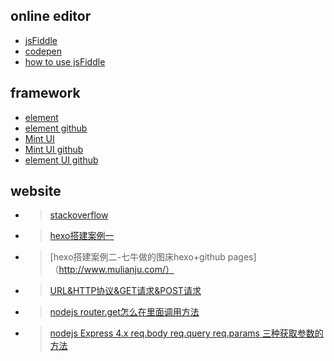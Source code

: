 ## online editor
* [jsFiddle](https://jsfiddle.net/)
* [codepen](https://codepen.io/)
* [how to use jsFiddle](http://doc.jsfiddle.net/)

## framework
* [element](http://element.eleme.io/#/zh-CN)
* [element github](https://github.com/ElemeFE/element)
* [Mint UI](http://mint-ui.github.io/#!/zh-cn)
* [Mint UI github](https://github.com/ElemeFE/mint-ui)
* [element UI github](https://github.com/elemefe)

## website
* >[stackoverflow](https://stackoverflow.com/)
* >[hexo搭建案例一](http://www.xieyuxuan.cc/)
* >[hexo搭建案例二-七牛做的图床hexo+github pages]（http://www.mulianju.com/）
* >[URL&HTTP协议&GET请求&POST请求](https://www.cnblogs.com/LDSmallCat/p/4942039.html)
* >[nodejs router.get怎么在里面调用方法](https://zhidao.baidu.com/question/1898708777239951660.html)
* >[nodejs Express 4.x req.body req.query req.params 三种获取参数的方法](https://www.cnblogs.com/yourstars/p/5993376.html)
